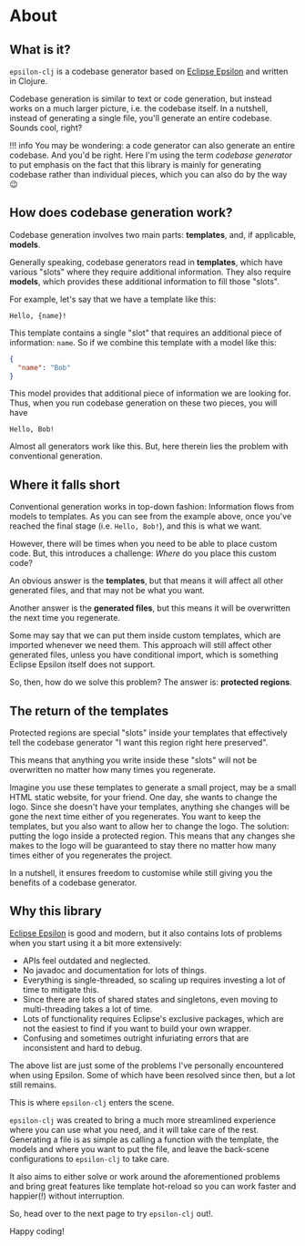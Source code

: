 # About

## What is it?
`epsilon-clj` is a codebase generator based on [Eclipse Epsilon](https://www.eclipse.org/epsilon/) and written in 
Clojure.

Codebase generation is similar to text or code generation, but instead works on a much larger picture, i.e. the 
codebase itself. In a nutshell, instead of generating a single file, you'll generate an entire codebase. Sounds cool,
right?

!!! info
    You may be wondering: a code generator can also generate an entire codebase. And you'd be right. Here I'm using 
    the term _codebase generator_ to put emphasis on the fact that this library is mainly for generating codebase 
    rather than individual pieces, which you can also do by the way 😉

## How does codebase generation work?

Codebase generation involves two main parts: **templates**, and, if applicable, **models**.

Generally speaking, codebase generators read in **templates**, which have various "slots" where they require additional 
information. They also require **models**, which provides these additional information to fill those "slots".

For example, let's say that we have a template like this:

```
Hello, {name}!
```

This template contains a single "slot" that requires an additional piece of information: `name`. So if we combine 
this template with a model like this:

```json
{
  "name": "Bob"
}
```

This model provides that additional piece of information we are looking for. Thus, when you run codebase generation on 
these two pieces, you will have

```
Hello, Bob!
```

Almost all generators work like this. But, here therein lies the problem with conventional generation.

## Where it falls short

Conventional generation works in top-down fashion: Information flows from models to templates. As you can see 
from the example above, once you've reached the final stage (i.e. `Hello, Bob!`), and this is what we want.

However, there will be times when you need to be able to place custom code. But, this introduces a challenge: 
_Where_ do you place this custom code?

An obvious answer is the **templates**, but that means it will affect all other generated files, and that may not be 
what you want.

Another answer is the **generated files**, but this means it will be overwritten the next time you regenerate.

Some may say that we can put them inside custom templates, which are imported whenever we need them. This approach will 
still affect other generated files, unless you have conditional import, which is something Eclipse Epsilon itself 
does not support.

So, then, how do we solve this problem? The answer is: **protected regions**.

## The return of the templates

Protected regions are special "slots" inside your templates that effectively tell the codebase generator "I want this 
region right here preserved".

This means that anything you write inside these "slots" will not be overwritten no matter how many times you 
regenerate.

Imagine you use these templates to generate a small project, may be a small HTML static website, for your friend. One 
day, she wants to change the logo. Since she doesn't have your templates, anything she changes will be gone the next 
time either of you regenerates. You want to keep the templates, but you also want to allow her to change the logo. 
The solution: putting the logo inside a protected region. This means that any changes she makes to the logo will be 
guaranteed to stay there no matter how many times either of you regenerates the project.

In a nutshell, it ensures freedom to customise while still giving you the benefits of a codebase generator.

## Why this library

[Eclipse Epsilon](https://www.eclipse.org/epsilon/) is good and modern, but it also contains lots of problems when 
you start using it a bit more extensively:

- APIs feel outdated and neglected. 
- No javadoc and documentation for lots of things.
- Everything is single-threaded, so scaling up requires investing a lot of time to mitigate this.
- Since there are lots of shared states and singletons, even moving to multi-threading takes a lot of time.
- Lots of functionality requires Eclipse's exclusive packages, which are not the easiest to find if you want to 
  build your own wrapper.
- Confusing and sometimes outright infuriating errors that are inconsistent and hard to debug.

The above list are just some of the problems I've personally encountered when using Epsilon. Some of which have been 
resolved since then, but a lot still remains.

This is where `epsilon-clj` enters the scene.

`epsilon-clj` was created to bring a much more streamlined experience where you can use what you need, and it will 
take care of the rest. Generating a file is as simple as calling a function with the template, the models and where 
you want to put the file, and leave the back-scene configurations to `epsilon-clj` to take care.

It also aims to either solve or work around the aforementioned problems and bring great features like template 
hot-reload so you can work faster and happier(!) without interruption.

So, head over to the next page to try `epsilon-clj` out!.

Happy coding!